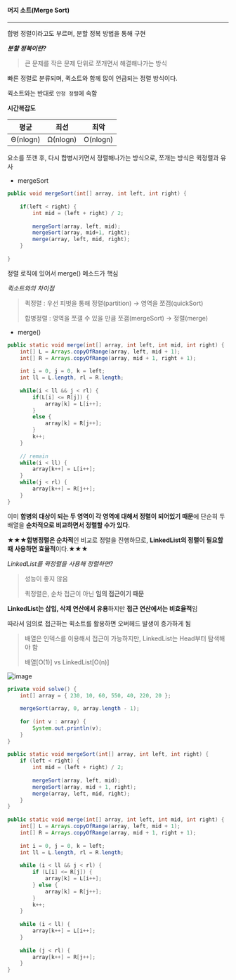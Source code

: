 #### 머지 소트(Merge Sort)

---



합병 정렬이라고도 부르며, 분할 정복 방법을 통해 구현

***분할 정복이란?***

> 큰 문제를 작은 문제 단위로 쪼개면서 해결해나가는 방식



빠른 정렬로 분류되며, 퀵소트와 함께 많이 언급되는 정렬 방식이다.



퀵소트와는 반대로 `안정 정렬`에 속함

**시간복잡도**

|   평균   |   최선   |   최악   |
| :------: | :------: | :------: |
| Θ(nlogn) | Ω(nlogn) | O(nlogn) |

요소를 쪼갠 후, 다시 합병시키면서 정렬해나가는 방식으로, 쪼개는 방식은 퀵정렬과 유사



- mergeSort

```java
public void mergeSort(int[] array, int left, int right) {
    
    if(left < right) {
        int mid = (left + right) / 2;
        
        mergeSort(array, left, mid);
        mergeSort(array, mid+1, right);
        merge(array, left, mid, right);
    }
    
}
```

정렬 로직에 있어서 merge() 메소드가 핵심



*퀵소트와의 차이점*

> 퀵정렬 : 우선 피벗을 통해 정렬(partition) → 영역을 쪼갬(quickSort)
>
> 합병정렬 : 영역을 쪼갤 수 있을 만큼 쪼갬(mergeSort) →  정렬(merge)



- merge()

```java
public static void merge(int[] array, int left, int mid, int right) {
    int[] L = Arrays.copyOfRange(array, left, mid + 1);
    int[] R = Arrays.copyOfRange(array, mid + 1, right + 1);
    
    int i = 0, j = 0, k = left;
    int ll = L.length, rl = R.length;
    
    while(i < ll && j < rl) {
        if(L[i] <= R[j]) {
            array[k] = L[i++];
        }
        else {
            array[k] = R[j++];
        }
        k++;
    }
    
    // remain
    while(i < ll) {
        array[k++] = L[i++];
    }
    while(j < rl) {
        array[k++] = R[j++];
    }
}
```

이미 **합병의 대상이 되는 두 영역이 각 영역에 대해서 정렬이 되어있기 때문**에 단순히 두 배열을 **순차적으로 비교하면서 정렬할 수가 있다.**





**★★★합병정렬은 순차적**인 비교로 정렬을 진행하므로, **LinkedList의 정렬이 필요할 때 사용하면 효율적**이다.★★★



*LinkedList를 퀵정렬을 사용해 정렬하면?*

> 성능이 좋지 않음
>
> 퀵정렬은, 순차 접근이 아닌 **임의 접근이기 때문**



**LinkedList는 삽입, 삭제 연산에서 유용**하지만 **접근 연산에서는 비효율적**임

따라서 임의로 접근하는 퀵소트를 활용하면 오버헤드 발생이 증가하게 됨

> 배열은 인덱스를 이용해서 접근이 가능하지만, LinkedList는 Head부터 탐색해야 함
>
> 배열[O(1)] vs LinkedList[O(n)] 


![image](https://github.com/10th-CS-Study/CS-Study/assets/50294908/f99c7a9c-5093-43c0-be31-5053934bd6bc)



```java
private void solve() {
    int[] array = { 230, 10, 60, 550, 40, 220, 20 };
 
    mergeSort(array, 0, array.length - 1);
 
    for (int v : array) {
        System.out.println(v);
    }
}
 
public static void mergeSort(int[] array, int left, int right) {
    if (left < right) {
        int mid = (left + right) / 2;
 
        mergeSort(array, left, mid);
        mergeSort(array, mid + 1, right);
        merge(array, left, mid, right);
    }
}
 
public static void merge(int[] array, int left, int mid, int right) {
    int[] L = Arrays.copyOfRange(array, left, mid + 1);
    int[] R = Arrays.copyOfRange(array, mid + 1, right + 1);
 
    int i = 0, j = 0, k = left;
    int ll = L.length, rl = R.length;
 
    while (i < ll && j < rl) {
        if (L[i] <= R[j]) {
            array[k] = L[i++];
        } else {
            array[k] = R[j++];
        }
        k++;
    }
 
    while (i < ll) {
        array[k++] = L[i++];
    }
 
    while (j < rl) {
        array[k++] = R[j++];
    }
}
```
